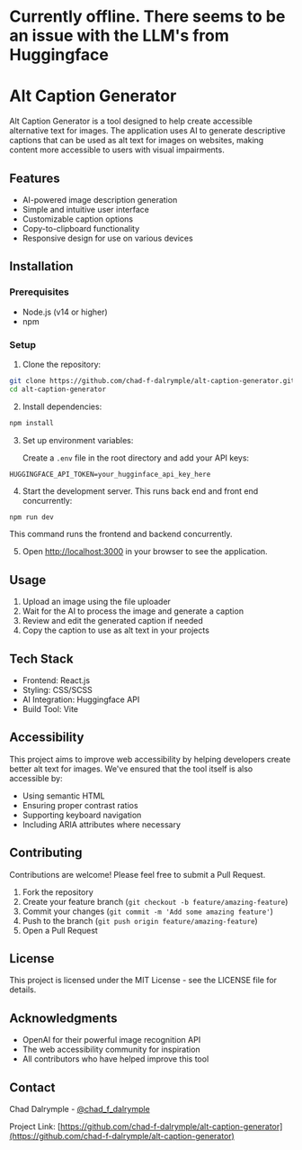 # Currently offline. There seems to be an issue with the LLM's from Huggingface

# Alt Caption Generator

Alt Caption Generator is a tool designed to help create accessible alternative text for images. The application uses AI to generate descriptive captions that can be used as alt text for images on websites, making content more accessible to users with visual impairments.

## Features

- AI-powered image description generation
- Simple and intuitive user interface
- Customizable caption options
- Copy-to-clipboard functionality
- Responsive design for use on various devices

## Installation

### Prerequisites

- Node.js (v14 or higher)
- npm

### Setup

1. Clone the repository:

```bash
git clone https://github.com/chad-f-dalrymple/alt-caption-generator.git
cd alt-caption-generator
```

2. Install dependencies:

```bash
npm install
```

3. Set up environment variables:
   
   Create a `.env` file in the root directory and add your API keys:

```
HUGGINGFACE_API_TOKEN=your_hugginface_api_key_here
```

4. Start the development server. This runs back end and front end concurrently:

```bash
npm run dev
```

This command runs the frontend and backend concurrently.

5. Open [http://localhost:3000](http://localhost:3000) in your browser to see the application.

## Usage

1. Upload an image using the file uploader
2. Wait for the AI to process the image and generate a caption
3. Review and edit the generated caption if needed
4. Copy the caption to use as alt text in your projects

## Tech Stack

- Frontend: React.js
- Styling: CSS/SCSS
- AI Integration: Huggingface API
- Build Tool: Vite

## Accessibility

This project aims to improve web accessibility by helping developers create better alt text for images. We've ensured that the tool itself is also accessible by:

- Using semantic HTML
- Ensuring proper contrast ratios
- Supporting keyboard navigation
- Including ARIA attributes where necessary

## Contributing

Contributions are welcome! Please feel free to submit a Pull Request.

1. Fork the repository
2. Create your feature branch (`git checkout -b feature/amazing-feature`)
3. Commit your changes (`git commit -m 'Add some amazing feature'`)
4. Push to the branch (`git push origin feature/amazing-feature`)
5. Open a Pull Request

## License

This project is licensed under the MIT License - see the LICENSE file for details.

## Acknowledgments

- OpenAI for their powerful image recognition API
- The web accessibility community for inspiration
- All contributors who have helped improve this tool

## Contact

Chad Dalrymple - [@chad_f_dalrymple](https://twitter.com/chad_f_dalrymple)

Project Link: [https://github.com/chad-f-dalrymple/alt-caption-generator](https://github.com/chad-f-dalrymple/alt-caption-generator)
